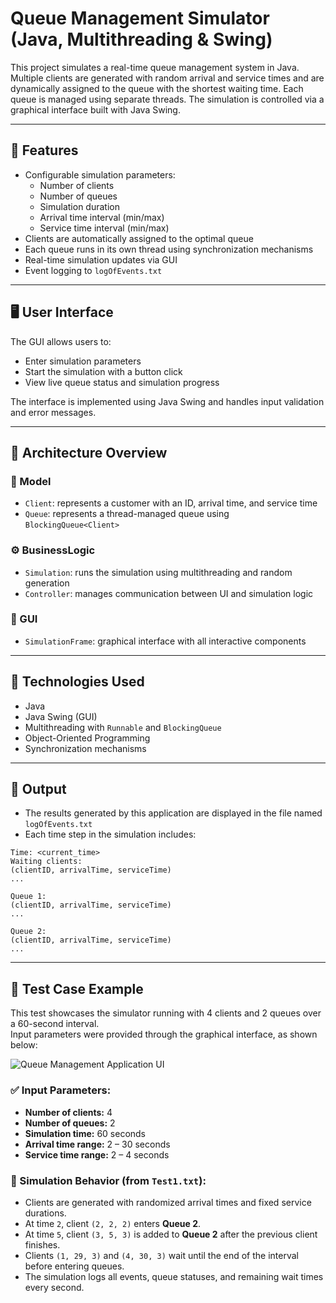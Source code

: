 # Queue Management Simulator (Java, Multithreading & Swing)

This project simulates a real-time queue management system in Java. Multiple clients are generated with random arrival and service times and are dynamically assigned to the queue with the shortest waiting time. Each queue is managed using separate threads. The simulation is controlled via a graphical interface built with Java Swing.

---

## 🧠 Features

- Configurable simulation parameters:
  - Number of clients
  - Number of queues
  - Simulation duration
  - Arrival time interval (min/max)
  - Service time interval (min/max)
- Clients are automatically assigned to the optimal queue
- Each queue runs in its own thread using synchronization mechanisms
- Real-time simulation updates via GUI
- Event logging to `logOfEvents.txt`

---

## 🖥️ User Interface

The GUI allows users to:
- Enter simulation parameters
- Start the simulation with a button click
- View live queue status and simulation progress

The interface is implemented using Java Swing and handles input validation and error messages.

---

## 🧩 Architecture Overview

### 🧪 Model
- `Client`: represents a customer with an ID, arrival time, and service time
- `Queue`: represents a thread-managed queue using `BlockingQueue<Client>`

### ⚙️ BusinessLogic
- `Simulation`: runs the simulation using multithreading and random generation
- `Controller`: manages communication between UI and simulation logic

### 🎨 GUI
- `SimulationFrame`: graphical interface with all interactive components

---

## 🔧 Technologies Used

- Java
- Java Swing (GUI)
- Multithreading with `Runnable` and `BlockingQueue`
- Object-Oriented Programming
- Synchronization mechanisms

---

## 📁 Output

 - The results generated by this application are displayed in the file named `logOfEvents.txt`
 - Each time step in the simulation includes:
```
Time: <current_time>
Waiting clients:
(clientID, arrivalTime, serviceTime)
...

Queue 1:
(clientID, arrivalTime, serviceTime)
...

Queue 2:
(clientID, arrivalTime, serviceTime)
...
```
---

## 🧪 Test Case Example

This test showcases the simulator running with 4 clients and 2 queues over a 60-second interval.  
Input parameters were provided through the graphical interface, as shown below:

![Queue Management Application UI](./test1-screenshot.png)




### ✅ Input Parameters:

- **Number of clients:** 4  
- **Number of queues:** 2  
- **Simulation time:** 60 seconds  
- **Arrival time range:** 2 – 30 seconds  
- **Service time range:** 2 – 4 seconds

### 📝 Simulation Behavior (from `Test1.txt`):

- Clients are generated with randomized arrival times and fixed service durations.
- At time `2`, client `(2, 2, 2)` enters **Queue 2**.
- At time `5`, client `(3, 5, 3)` is added to **Queue 2** after the previous client finishes.
- Clients `(1, 29, 3)` and `(4, 30, 3)` wait until the end of the interval before entering queues.
- The simulation logs all events, queue statuses, and remaining wait times every second.
